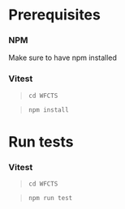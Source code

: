# Prerequisites

### NPM
Make sure to have npm installed
### Vitest
> `cd WFCTS`

> `npm install`

# Run tests
### Vitest
> `cd WFCTS`

> `npm run test`
